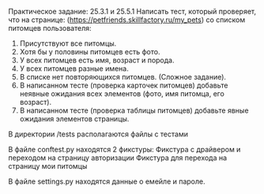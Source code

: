 Практическое задание: 25.3.1 и 25.5.1 
Написать тест, который проверяет, что на странице: (https://petfriends.skillfactory.ru/my_pets) со списком питомцев пользователя:

1. Присутствуют все питомцы.
2. Хотя бы у половины питомцев есть фото.
3. У всех питомцев есть имя, возраст и порода.
4. У всех питомцев разные имена.
5. В списке нет повторяющихся питомцев. (Сложное задание).
6. В написанном тесте (проверка карточек питомцев) добавьте неявные ожидания всех элементов (фото, имя питомца, его возраст).
7. В написанном тесте (проверка таблицы питомцев) добавьте явные ожидания элементов страницы.


В директории /tests располагаются файлы с тестами

В файле conftest.py находятся 2 фикстуры:
Фикстура с драйвером и переходом на страницу авторизации
Фикстура для перехода на страницу мои питомцы

В файле settings.py находятся данные о емейле и пароле.
